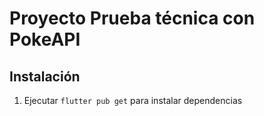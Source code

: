 # Proyecto Prueba técnica con PokeAPI


## Instalación

1. Ejecutar ``flutter pub get`` para instalar dependencias 